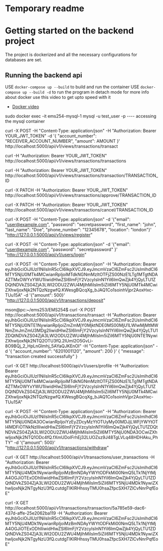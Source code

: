 # Temporary readme

# Getting started on the backend project

The project is dockerized and all the necessary configurations for databases are set.

## Running the backend api

USE `docker-compose up --build` to build and run the container
USE `docker-compose up --build -d` to run the program in detach mode
for more info about docker use this video to get upto speed with it

- [Docker video](https://www.youtube.com/watch?v=0H2miBK_gAk&t=1580s)


sudo docker exec -it ems254-mysql-1 mysql -u test_user -p ---- accessing the mysql container

curl -X POST -H "Content-Type: application/json" -H "Authorization: Bearer YOUR_JWT_TOKEN" -d '{
  "account_number": "RECEIVER_ACCOUNT_NUMBER",
  "amount": AMOUNT
}' http://localhost:5000/api/v1/views/transactions/transact


curl -H "Authorization: Bearer YOUR_JWT_TOKEN" http://localhost:5000/api/v1/views/transactions/transactions


curl -H "Authorization: Bearer YOUR_JWT_TOKEN" http://localhost:5000/api/v1/views/transactions/transaction/TRANSACTION_ID


curl -X PATCH -H "Authorization: Bearer YOUR_JWT_TOKEN" http://localhost:5000/api/v1/views/transactions/approve/TRANSACTION_ID

curl -X PATCH -H "Authorization: Bearer YOUR_JWT_TOKEN" http://localhost:5000/api/v1/views/transactions/cancel/TRANSACTION_ID


curl -X POST -H "Content-Type: application/json" -d '{"email": "user@example.com", "password": "secretpassword", "first_name": "john", "last_name": "Doe", "phone_number": "12345678", "location": "london"}' "http://127.0.0.1:5000/api/v1/views/register"

 curl -X POST -H "Content-Type: application/json" -d '{"email": "user@example.com", "password": "secretpassword" }' "http://127.0.0.1:5000/api/v1/users/login"

 curl -X POST -H "Content-Type: application/json"   -H "Authorization: Bearer eyJhbGciOiJIUzI1NiIsInR5cCI6IkpXVCJ9.eyJmcmVzaCI6ZmFsc2UsImlhdCI6MTY5NjU0MTk4MCwianRpIjoiMTdkNGNmMzItOTFjZS00NzE1LTg1MTgtNDA4ZTMxOWYxYWU1IiwidHlwZSI6ImFjY2VzcyIsInN1YiI6ImQwZjk4YjQyLTU1ZDQtNDVkZS04ZjA3LWI2ODU2ZWU4MjlhMiIsIm5iZiI6MTY5NjU0MTk4MCwiZXhwIjoxNjk2NTQzNzgwfQ.KWesgBQcqXg_bJAQ1Co1soinhVjpr2AoxHxc-TUu15A"   -d '{"amount": 500}'   "http://127.0.0.1:5000/api/v1/transactions/deposit"


 mson@pc:~/ems253/EMS254$ curl -X POST http://localhost:5000/api/v1/transactions/transact   -H "Authorization: Bearer eyJhbGciOiJIUzI1NiIsInR5cCI6IkpXVCJ9.eyJmcmVzaCI6ZmFsc2UsImlhdCI6MTY5NjU0NTE1NywianRpIjoiZmZmMjY0MjktNDE0MS00MjU1LWIwMjMtMWNmZmJmZmU3MDg2IiwidHlwZSI6ImFjY2VzcyIsInN1YiI6ImQwZjk4YjQyLTU1ZDQtNDVkZS04ZjA3LWI2ODU2ZWU4MjlhMiIsIm5iZiI6MTY5NjU0NTE1NywiZXhwIjoxNjk2NTQ2OTU3fQ.2IUmI2O5GvLi-8O9BQj_2_HpLnGlmhj_5AYaQJKEnOI"   -H "Content-Type: application/json"   -d '{
    "account_number": "6201001120",
    "amount": 200
  }'
{
  "message": "transaction created successfully"
}

 curl -X GET http://localhost:5000/api/v1/users/profile -H "Authorization: Bearer eyJhbGciOiJIUzI1NiIsInR5cCI6IkpXVCJ9.eyJmcmVzaCI6ZmFsc2UsImlhdCI6MTY5NjU0MTk4MCwianRpIjoiMTdkNGNmMzItOTFjZS00NzE1LTg1MTgtNDA4ZTMxOWYxYWU1IiwidHlwZSI6ImFjY2VzcyIsInN1YiI6ImQwZjk4YjQyLTU1ZDQtNDVkZS04ZjA3LWI2ODU2ZWU4MjlhMiIsIm5iZiI6MTY5NjU0MTk4MCwiZXhwIjoxNjk2NTQzNzgwfQ.KWesgBQcqXg_bJAQ1Co1soinhVjpr2AoxHxc-TUu15A"

 curl -X POST -H "Content-Type: application/json"   -H "Authorization: Bearer eyJhbGciOiJIUzI1NiIsInR5cCI6IkpXVCJ9.eyJmcmVzaCI6ZmFsc2UsImlhdCI6MTY5NjU0NDA3OCwianRpIjoiYzEyZDcyMzYtOTUyMy00MDJjLWFjYWYtOTI4MDFiOTNkNzllIiwidHlwZSI6ImFjY2VzcyIsInN1YiI6ImQwZjk4YjQyLTU1ZDQtNDVkZS04ZjA3LWI2ODU2ZWU4MjlhMiIsIm5iZiI6MTY5NjU0NDA3OCwiZXhwIjoxNjk2NTQ1ODc4fQ.fXmUDoIFrhEj32LUOZsz9J48TgLVLq48HDHAku_PhTY"   -d '{"amount": 500}'   "http://127.0.0.1:5000/api/v1/transactions/withdraw"


curl -X GET http://localhost:5000/api/v1/transactions/user_transactions   -H "Authorization: Bearer eyJhbGciOiJIUzI1NiIsInR5cCI6IkpXVCJ9.eyJmcmVzaCI6ZmFsc2UsImlhdCI6MTY5NjU4MDk1NywianRpIjoiMzBmNDAyYWYtODFkMi00NmQ5LTk1NjYtMjA4OGJiOTExODhlIiwidHlwZSI6ImFjY2VzcyIsInN1YiI6ImQwZjk4YjQyLTU1ZDQtNDVkZS04ZjA3LWI2ODU2ZWU4MjlhMiIsIm5iZiI6MTY5NjU4MDk1NywiZXhwIjoxNjk2NTgyNzU3fQ.cutdgTIKIRHhssyTMU0hsaZfpcSXH7ZlCvNnrPqfEoE"

curl -X GET http://localhost:5000/api/v1/transactions/transaction/5a785e59-dac6-437d-affe-25e2062ba119 -H "Authorization: Bearer eyJhbGciOiJIUzI1NiIsInR5cCI6IkpXVCJ9.eyJmcmVzaCI6ZmFsc2UsImlhdCI6MTY5NjU4MDk1NywianRpIjoiMzBmNDAyYWYtODFkMi00NmQ5LTk1NjYtMjA4OGJiOTExODhlIiwidHlwZSI6ImFjY2VzcyIsInN1YiI6ImQwZjk4YjQyLTU1ZDQtNDVkZS04ZjA3LWI2ODU2ZWU4MjlhMiIsIm5iZiI6MTY5NjU4MDk1NywiZXhwIjoxNjk2NTgyNzU3fQ.cutdgTIKIRHhssyTMU0hsaZfpcSXH7ZlCvNnrPqfEoE"
